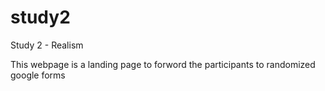 # study2
Study 2 - Realism


This webpage is a landing page to forword the participants to randomized google forms
